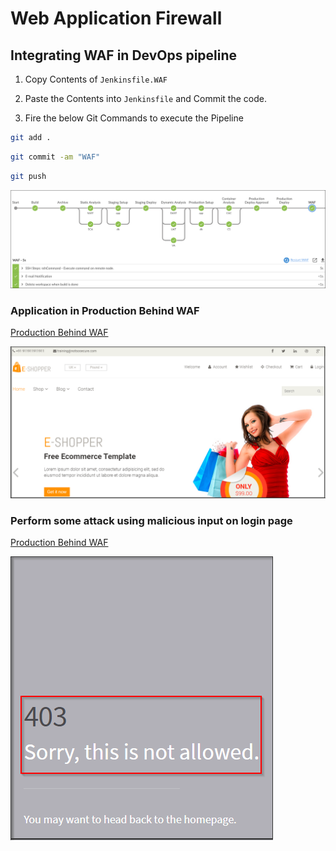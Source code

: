# Web Application Firewall

## Integrating WAF in DevOps pipeline

1. Copy Contents of `Jenkinsfile.WAF`

2. Paste the Contents into `Jenkinsfile` and Commit the code.

3. Fire the below Git Commands to execute the Pipeline

```bash
git add .
```

```bash
git commit -am "WAF"

```

```bash
git push
```

![staging](CM-1/waf-pipeline.png)

### Application in Production Behind WAF

[Production Behind WAF](../../labsetup/lab_info.md#production-waf)

![staging](CM-1/app.png)

### Perform some attack using malicious input on login page

[Production Behind WAF](../../labsetup/lab_info.md#production-waf)

![403](CM-1/403.png)